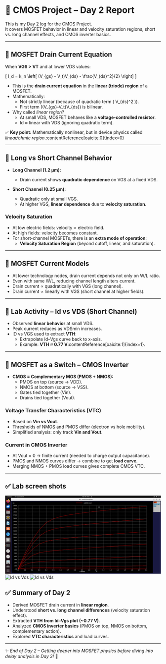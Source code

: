 # 📘 CMOS Project – Day 2 Report

This is my Day 2 log for the CMOS Project.  
It covers MOSFET behavior in linear and velocity saturation regions, short vs. long channel effects, and CMOS inverter basics.  

---

## 🔹 MOSFET Drain Current Equation

When **VGS > VT** and at lower VDS values:

\[
I_d = k_n \left[ (V_{gs} - V_t)V_{ds} - \frac{V_{ds}^2}{2} \right]
\]

- This is the **drain current equation** in the **linear (triode) region** of a MOSFET.  
- Mathematically:  
  - Not strictly linear (because of quadratic term \( V_{ds}^2 \)).  
  - First term \((V_{gs}-V_t)V_{ds}\) is bilinear.  
- Why called *linear region*?  
  - At small VDS, MOSFET behaves like a **voltage-controlled resistor**.  
  - Id ≈ linear with VDS (ignoring quadratic term).  

✅ **Key point:** Mathematically nonlinear, but in device physics called *linear/ohmic region*.:contentReference[oaicite:0]{index=0}

---

## 🔹 Long vs Short Channel Behavior

- **Long Channel (1.2 μm):**  
  - Drain current shows **quadratic dependence** on VGS at a fixed VDS.  

- **Short Channel (0.25 μm):**  
  - Quadratic only at small VGS.  
  - At higher VGS, **linear dependence** due to **velocity saturation**.  

### Velocity Saturation
- At low electric fields: velocity ∝ electric field.  
- At high fields: velocity becomes constant.  
- For short-channel MOSFETs, there is an **extra mode of operation**:  
  - **Velocity Saturation Region** (beyond cutoff, linear, and saturation).  

---

## 🔹 MOSFET Current Models

- At lower technology nodes, drain current depends not only on W/L ratio.  
- Even with same W/L, reducing channel length alters current.  
- Drain current ∝ quadratically with VGS (long channel).  
- Drain current ∝ linearly with VGS (short channel at higher fields).  

---

## 🔹 Lab Activity – Id vs VDS (Short Channel)

- Observed **linear behavior** at small VDS.  
- Peak current reduces as VDSmin increases.  
- ID vs VGS used to extract **VTH**:  
  - Extrapolate Id–Vgs curve back to x-axis.  
  - Example: **VTH ≈ 0.77 V**:contentReference[oaicite:1]{index=1}.  

---

## 🔹 MOSFET as a Switch – CMOS Inverter

- **CMOS = Complementary MOS (PMOS + NMOS):**  
  - PMOS on top (source → VDD).  
  - NMOS at bottom (source → VSS).  
  - Gates tied together (Vin).  
  - Drains tied together (Vout).  

### Voltage Transfer Characteristics (VTC)
- Based on **Vin vs Vout**.  
- Thresholds of NMOS and PMOS differ (electron vs hole mobility).  
- Simplified analysis: only track **Vin and Vout**.  

### Current in CMOS Inverter
- At Vout = 0 → finite current (needed to charge output capacitance).  
- PMOS and NMOS curves differ → combine to get **load curve**.  
- Merging NMOS + PMOS load curves gives complete CMOS VTC.  

---
## ✅ Lab screen shots
![Short channel device Id vs Vds](images/shortchannel_idsvsvds.png)
![Id vs Vds](images/id_vds.png)
![Id vs Vds](images/id_vds.png)


## ✅ Summary of Day 2
- Derived MOSFET drain current in **linear region**.  
- Understood **short vs. long channel differences** (velocity saturation effect).  
- Extracted **VTH from Id–Vgs plot (~0.77 V)**.  
- Analyzed **CMOS inverter basics** (PMOS on top, NMOS on bottom, complementary action).  
- Explored **VTC characteristics** and load curves.  

---

✨ *End of Day 2 – Getting deeper into MOSFET physics before diving into delay analysis in Day 3!* 🚀

